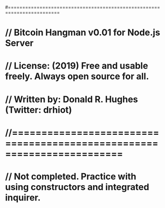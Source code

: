 #========================================================================
# // Bitcoin Hangman v0.01 for Node.js Server
# // License: (2019) Free and usable freely. Always open source for all.
# // Written by: Donald R. Hughes (Twitter: drhiot)
# //=======================================================================


# // Not completed. Practice with using constructors and integrated inquirer.